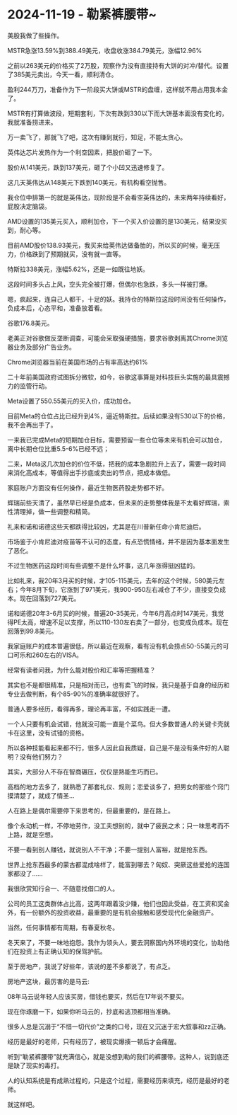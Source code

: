 # 2024-11-19 - 勒紧裤腰带~

美股我做了些操作。

MSTR急涨13.59%到388.49美元，收盘收涨384.79美元，涨幅12.96%

之前以263美元的价格买了2万股，观察作为没有直接持有大饼的对冲/替代。设置了385美元卖出，今天一看，顺利清仓。

盈利244万刀，准备作为下一阶段买大饼或MSTR的盘缠，这样就不用占用我本金了。

MSTR有打算做波段，短期套利，下次有跌到330以下而大饼基本面没有变化的，我就准备捞进来。

万一卖飞了，那就飞了吧，这次有赚到就行，知足，不能太贪心。

英伟达芯片发热作为一个利空因素，把股价砸了一下。

股价从141美元，跌到137美元，砸了个小凹又迅速修复了。

这几天英伟达从148美元下跌到140美元，有机构看空抛售。

我仓位中排第一的就是英伟达，现阶段是不会看空英伟达的，未来两年持续看好，屁股决定脑袋。

AMD设置的135美元买入，顺利加仓，下一个买入价设置的是130美元，结果没买到，耐心等。

目前AMD股价138.93美元，我买来给英伟达做备胎的，所以买的时候，毫无压力，价格跌到了预期就买，没有就一直等。

特斯拉338美元，涨幅5.62%，还是一如既往地妖。

这段时间多头占上风，空头完全被打爆，但偶尔也急跌，多头一样被打爆。

嗯，疯起来，连自己人都干，十足的妖。我持仓的特斯拉这段时间没有任何操作，负成本后，心态平和，准备放着看。

谷歌176.8美元。

老美正对谷歌做反垄断调查，可能会采取强硬措施，要求谷歌剥离其Chrome浏览器业务及部分广告业务。

Chrome浏览器当前在美国市场的占有率高达约61%

二十年前美国政府试图拆分微软，如今，谷歌这事算是对科技巨头实施的最具震撼力的监管行动。

Meta设置了550.55美元的买入价，成功加仓。

目前Meta的仓位占比已经升到4%，逼近特斯拉。后续如果没有530以下的价格，我不会再出手了。

一来我已完成Meta的短期加仓目标，需要预留一些仓位等未来有机会可以加仓，离中长期仓位比重5.5-6%已经不远；

二来，Meta这几次加仓的价位不低，把我的成本急剧拉升上去了，需要一段时间来消化高成本，等值得出手抄底或卖出的节点，把成本做低。

家庭账户方面没有任何操作，最近生物医药股走势都不好。

辉瑞前些天清了，虽然早已经是负成本，但未来的走势整体我是不太看好辉瑞，索性清理掉，做一些调整和精简。

礼来和诺和诺德这些天都跌得比较凶，尤其是在川普新任命小肯尼迪后。

市场鉴于小肯尼迪对疫苗等不认可的态度，有点恐慌情绪，并不是因为基本面发生了恶化。

不过生物医药这段时间有些调整不是什么坏事，这几年涨得挺凶猛的。

比如礼来，我20年3月买的时候，才105-115美元，去年的这个时候，580美元左右；今年8月下旬，它涨到了971美元，我900-950左右减仓了不少，直接变负成本。现在回落到727美元。

诺和诺德20年3-6月买的时候，普遍20-35美元，今年6月高点时147美元，我觉得PE太高，增速不足以支撑，所以110-130左右卖了一部分，也变成负成本。现在回落到99.8美元。

我家庭账户的成本普遍很低，所以最近在观察，看有没有机会捞点50-55美元的可口可乐和260左右的VISA。

经常有读者问我，为什么能对股价和汇率等把握精准？

其实也不是都很精准，只是相对而已，也有卖飞的时候，我只是基于自身的经历和专业去做判断，有个85-90%的准确率就很好了。

普通人要多经历，看得再多，理论再丰富，不如实践走一遭。

一个人只要有机会试错，他就没可能一直是个菜鸟。但大多数普通人的关键卡壳就卡在这里，没有试错的资格。

所以各种技能看起来都不行，很多人因此自我质疑，自己是不是没有条件好的人聪明？没有他们努力？

其实，大部分人不存在智商碾压，仅仅是熟能生巧而已。

高档的地方去多了，就熟悉了那套礼仪、规则；恋爱谈多了，把男女的那些个窍门摸清楚了，就成了情圣…

人在路上是偶尔需要停下来思考的，但最重要的，是在路上。

像个永动机一样，不停地劳作，没工夫想别的，就中了疲民之术；只一味思考而不上路，就是空想。

不要一看到别人赚钱，就说别人不干净；不要一提别人富裕，就是抢东西。

世界上抢东西最多的蒙古都混成啥样了，能富到哪去？匈奴、突厥这些爱抢的连国家都没了……

我很欣赏知行合一、不随意找借口的人。

公司的员工这类群体占比高，这两年跟着没少赚，他们也因此受益，在工资和奖金外，有一份额外的投资收益，最重要的是有机会接触和感受现代化金融资产。

当然，任何事情都有周期，有春夏秋冬。

冬天来了，不要一味地抱怨。我作为领头人，要去洞察国内外环境的变化，协助他们在投资上有正确认知的保驾护航。

至于房地产，我说了好些年，该说的差不多都说了，有点乏。

房地产这块，最厉害的是马云:

08年马云说年轻人应该买房，借钱也要买，然后在17年说不要买。

现在你琢磨一下，如果你听马云的，抄底和逃顶都相当准确。

很多人总是沉溺于“不惜一切代价”之类的口号，现在又沉迷于宏大叙事和zz正确。

经历是最好的老师，只有经历了，被现实爆揍一顿后才会痛醒。

听到“勒紧裤腰带”就充满信心，就是没想到勒的我们的裤腰带。这种人，说到底还是缺了现实的毒打。

人的认知系统是有成熟过程的，只是这个过程，需要经历来填充，经历是最好的老师。

就这样吧。